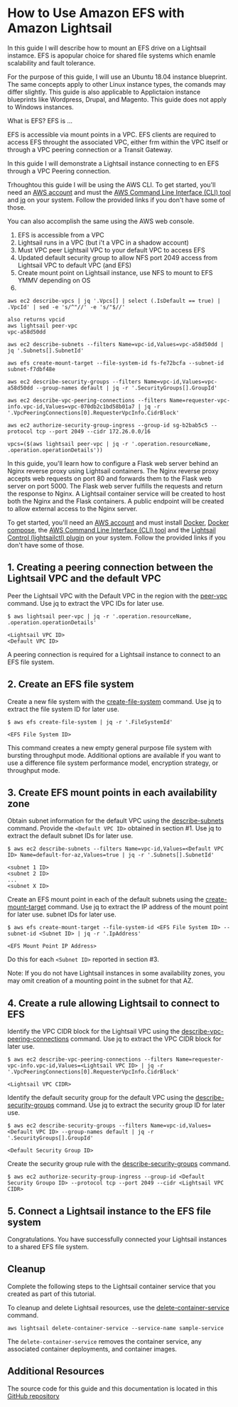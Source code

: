 # How to Use Amazon EFS with Amazon Lightsail

In this guide I will describe how to mount an EFS drive on a Lightsail instamce. EFS is apopular choice for shared file systems which enamle scalability and fault tolerance. 

For the purpose of this guide, I will use an Ubuntu 18.04 instance blueprint. The same concepts apply to other Linux instance types, the comands may differ slightly. This guide is also applicable to Applictaion instance blueprints like Wordpress, Drupal, and Magento. This guide does not apply to Windows instances. 

What is EFS? EFS is ...

EFS is accessible via mount points in a VPC. EFS clients are required to access EFS throught the associated VPC, either frm within the VPC itself or through a VPC peering connection or a Transit Gateway. 

In this guide I will demonstrate a Lightsail instance connecting to en EFS through a VPC Peering connection. 

Trhoughtou this guide I will be using the AWS CLI. To get started, you'll need an [AWS account](https://portal.aws.amazon.com/billing/signup) and must the [AWS Command Line Interface (CLI) tool](https://docs.aws.amazon.com/cli/latest/userguide/cli-chap-install.html) and [jq](https://stedolan.github.io/jq/) on your system. Follow the provided links if you don't have some of those.

You can also accomplish the same using the AWS web console. 




1. EFS is accessible from a VPC
2. Lightsail runs in a VPC (but i't a VPC in a shadow account)
3. Must VPC peer Lightsail VPC to your default VPC to access EFS
4. Updated default security group to allow NFS port 2049 access from Lightsail VPC to default VPC (and EFS)  
5. Create mount point on Lightsail instance, use NFS to mount to EFS
   YMMV depending on OS    
6. 

```
aws ec2 describe-vpcs | jq '.Vpcs[] | select (.IsDefault == true) | .VpcId' | sed -e 's/^"//' -e 's/"$//'

also returns vpcid
aws lightsail peer-vpc
vpc-a58d50dd

aws ec2 describe-subnets --filters Name=vpc-id,Values=vpc-a58d50dd | jq '.Subnets[].SubnetId'

aws efs create-mount-target --file-system-id fs-fe72bcfa --subnet-id subnet-f7dbf48e

aws ec2 describe-security-groups --filters Name=vpc-id,Values=vpc-a58d50dd --group-names default | jq -r '.SecurityGroups[].GroupId'

aws ec2 describe-vpc-peering-connections --filters Name=requester-vpc-info.vpc-id,Values=vpc-070db2c1bd58b01a7 | jq -r '.VpcPeeringConnections[0].RequesterVpcInfo.CidrBlock'

aws ec2 authorize-security-group-ingress --group-id sg-b2bab5c5 --protocol tcp --port 2049 --cidr 172.26.0.0/16

vpcs=($(aws lightsail peer-vpc | jq -r '.operation.resourceName, .operation.operationDetails'))

```

In this guide, you'll learn how to configure a Flask web server behind an Nginx reverse proxy using Lightsail containers. The Nginx reverse proxy accepts web requests on port 80 and forwards them to the Flask web server on port 5000. The Flask web server fulfills the requests and return the response to Nginx. A Lightsail container service will be created to host both the Nginx and the Flask containers. A public endpoint will be created to allow external access to the Nginx server. 

To get started, you'll need an [AWS account](https://portal.aws.amazon.com/billing/signup) and must install [Docker](https://docs.docker.com/engine/install/), [Docker compose](https://docs.docker.com/compose/install/), the [AWS Command Line Interface (CLI) tool](https://docs.aws.amazon.com/cli/latest/userguide/cli-chap-install.html) and the [Lightsail Control (lightsailctl) plugin](https://lightsail.aws.amazon.com/ls/docs/en_us/articles/amazon-lightsail-install-software) on your system. Follow the provided links if you don't have some of those.

## 1. Creating a peering connection between the Lightsail VPC and the default VPC
   Peer the Lightsail VPC with the Default VPC in the region with the  [peer-vpc](https://awscli.amazonaws.com/v2/documentation/api/latest/reference/lightsail/peer-vpc.html) command. Use jq to extract the VPC IDs for later use. 


   ```
   $ aws lightsail peer-vpc | jq -r '.operation.resourceName, .operation.operationDetails'

   <Lightsail VPC ID>
   <Default VPC ID>
   ```
   A peering connection is required for a Lightsail instance to connect to an EFS file system. 

## 2. Create an EFS file system

   Create a new file system with the [create-file-system](https://awscli.amazonaws.com/v2/documentation/api/latest/reference/efs/create-file-system.html) command. Use jq to extract the file system ID for later use. 

   ```shell
   $ aws efs create-file-system | jq -r '.FileSystemId'
   
   <EFS File System ID>
   ```

   This command creates a new empty general purpose file system with bursting throughput mode. Additional options are available if you want to use a difference file system performance model, encryption strategy, or throughput mode.

## 3. Create EFS mount points in each availability zone

   Obtain subnet information for the default VPC using the [describe-subnets](https://awscli.amazonaws.com/v2/documentation/api/latest/reference/ec2/describe-subnets.html) command. Provide the ```<Default VPC ID>``` obtained in section #1. Use jq to extract the default subnet IDs for later use. 

   ```
   $ aws ec2 describe-subnets --filters Name=vpc-id,Values=<Default VPC ID> Name=default-for-az,Values=true | jq -r '.Subnets[].SubnetId'

   <subnet 1 ID>
   <subnet 2 ID>
   ...
   <subnet X ID>
   ```

   Create an EFS mount point in each of the default subnets using the [create-mount-target](https://awscli.amazonaws.com/v2/documentation/api/latest/reference/efs/create-mount-target.html) command.  Use jq to extract the IP address of the mount point for later use.
    subnet IDs for later use. 
   ```shell
   $ aws efs create-mount-target --file-system-id <EFS File System ID> --subnet-id <Subnet ID> | jq -r '.IpAddress'
   
   <EFS Mount Point IP Address>
   ```

   Do this for each ```<Subnet ID>``` reported in section #3.

   Note: If you do not have Lightsail instances in some availability zones, you may omit creation of a mounting point in the subnet for that AZ. 

## 4. Create a rule allowing Lightsail to connect to EFS

   Identify the VPC CIDR block for the Lightsail VPC using the [describe-vpc-peering-connections](https://awscli.amazonaws.com/v2/documentation/api/latest/reference/ec2/describe-vpc-peering-connections.html) command. Use jq to extract the VPC CIDR block for later use.
   ```
   $ aws ec2 describe-vpc-peering-connections --filters Name=requester-vpc-info.vpc-id,Values=<Lightsail VPC ID> | jq -r '.VpcPeeringConnections[0].RequesterVpcInfo.CidrBlock'

   <Lightsail VPC CIDR>
   ```

   Identify the default security group for the default VPC using the [describe-security-groups](https://awscli.amazonaws.com/v2/documentation/api/latest/reference/ec2/describe-security-groups.html) command. Use jq to extract the security group ID for later use.
   ```
   $ aws ec2 describe-security-groups --filters Name=vpc-id,Values=<Default VPC ID> --group-names default | jq -r '.SecurityGroups[].GroupId'

   <Default Security Group ID>
   ```

   Create the security group rule with the [describe-security-groups](https://awscli.amazonaws.com/v2/documentation/api/latest/reference/ec2/describe-security-groups.html) command. 

   ```
   $ aws ec2 authorize-security-group-ingress --group-id <Default Security Groupo ID> --protocol tcp --port 2049 --cidr <Lightsail VPC CIDR>
   ```

## 5. Connect a Lightsail instance to the EFS file system



   Congratulations. You have successfully connected your Lightsail instances to a shared EFS file system. 


## Cleanup

Complete the following steps to the Lightsail container service that you created as part of this tutorial.

To cleanup and delete Lightsail resources, use the [delete-container-service](https://awscli.amazonaws.com/v2/documentation/api/latest/reference/lightsail/delete-container-service.html) command.
```
aws lightsail delete-container-service --service-name sample-service
```
The ```delete-container-service``` removes the container service, any associated container deployments, and container images.

## Additional Resources
The source code for this guide and this documentation is located in this [GitHub repository](https://github.com/AwsGeek/lightsail-containers-nginxq)

